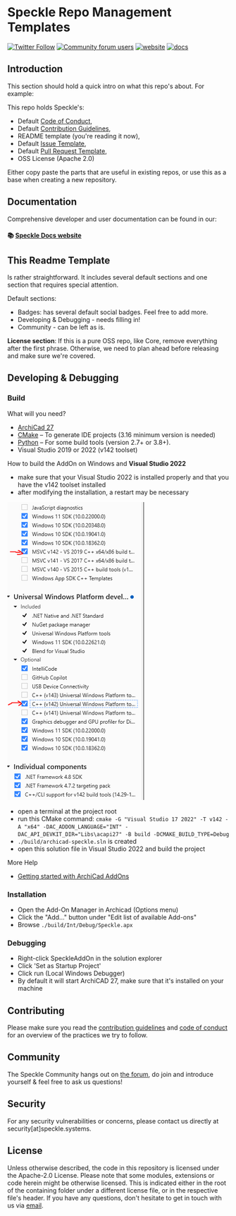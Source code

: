 # Speckle Repo Management Templates

[![Twitter Follow](https://img.shields.io/twitter/follow/SpeckleSystems?style=social)](https://twitter.com/SpeckleSystems) [![Community forum users](https://img.shields.io/discourse/users?server=https%3A%2F%2Fdiscourse.speckle.works&style=flat-square&logo=discourse&logoColor=white)](https://discourse.speckle.works) [![website](https://img.shields.io/badge/https://-speckle.systems-royalblue?style=flat-square)](https://speckle.systems) [![docs](https://img.shields.io/badge/docs-speckle.guide-orange?style=flat-square&logo=read-the-docs&logoColor=white)](https://speckle.guide/dev/)

## Introduction

This section should hold a quick intro on what this repo's about. For example:

This repo holds Speckle's:

- Default [Code of Conduct](.github/CODE_OF_CONDUCT.md),
- Default [Contribution Guidelines](.github/CONTRIBUTING.md),
- README template (you're reading it now),
- Default [Issue Template](.github/ISSUE_TEMPLATE/ISSUE_TEMPLATE.md),
- Default [Pull Request Template](.github/PULL_REQUEST_TEMPLATE/PR_TEMPLATE.md),
- OSS License (Apache 2.0)

Either copy paste the parts that are useful in existing repos, or use this as a base when creating a new repository.

## Documentation

Comprehensive developer and user documentation can be found in our:

#### 📚 [Speckle Docs website](https://speckle.guide/dev/)

## This Readme Template

Is rather straightforward. It includes several default sections and one section that requires special attention.

Default sections:

- Badges: has several default social badges. Feel free to add more.
- Developing & Debugging - needs filling in!
- Community - can be left as is.

**License section**: If this is a pure OSS repo, like Core, remove everything after the first phrase. Otherwise, we need to plan ahead before releasing and make sure we're covered.

## Developing & Debugging

### Build
What will you need?
- [ArchiCad 27](https://graphisoft.com/downloads/archicad/install/AC27/INT/)
- [CMake](https://cmake.org) – To generate IDE projects (3.16 minimum version is needed)
- [Python](https://www.python.org) – For some build tools (version 2.7+ or 3.8+).
- Visual Studio 2019 or 2022 (v142 toolset)

How to build the AddOn on Windows and **Visual Studio 2022**
- make sure that your Visual Studio 2022 is installed properly and that you have the v142 toolset installed
- after modifying the installation, a restart may be necessary

![VS 2022 Components](images/vs_2022_install.PNG)
- open a terminal at the project root
- run this CMake command: ```cmake -G "Visual Studio 17 2022" -T v142 -A "x64" -DAC_ADDON_LANGUAGE="INT" -DAC_API_DEVKIT_DIR="Libs\acapi27" -B build -DCMAKE_BUILD_TYPE=Debug```
- ```./build/archicad-speckle.sln``` is created
- open this solution file in Visual Studio 2022 and build the project

More Help

- [Getting started with ArchiCad AddOns](https://archicadapi.graphisoft.com/getting-started-with-archicad-add-ons)

### Installation
- Open the Add-On Manager in Archicad (Options menu)
- Click the "Add..." button under "Edit list of available Add-ons"
- Browse ```./build/Int/Debug/Speckle.apx```

### Debugging
- Right-click SpeckleAddOn in the solution explorer
- Click 'Set as Startup Project'
- Click run (Local Windows Debugger)
- By default it will start ArchiCAD 27, make sure that it's installed on your machine

## Contributing

Please make sure you read the [contribution guidelines](.github/CONTRIBUTING.md) and [code of conduct](.github/CODE_OF_CONDUCT.md) for an overview of the practices we try to follow.

## Community

The Speckle Community hangs out on [the forum](https://discourse.speckle.works), do join and introduce yourself & feel free to ask us questions!

## Security

For any security vulnerabilities or concerns, please contact us directly at security[at]speckle.systems.

## License

Unless otherwise described, the code in this repository is licensed under the Apache-2.0 License. Please note that some modules, extensions or code herein might be otherwise licensed. This is indicated either in the root of the containing folder under a different license file, or in the respective file's header. If you have any questions, don't hesitate to get in touch with us via [email](mailto:hello@speckle.systems).
